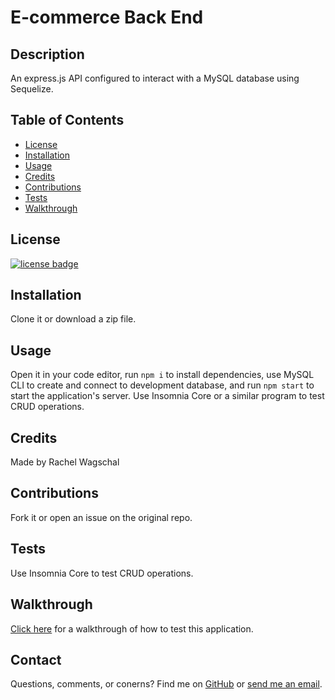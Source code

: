 # E-commerce Back End

## Description

An express.js API configured to interact with a MySQL database using Sequelize.

## Table of Contents

* [License](#license)
* [Installation](#installation)
* [Usage](#usage)
* [Credits](#credits)
* [Contributions](#contributions)
* [Tests](#tests)
* [Walkthrough](#walkthrough)


## License
    
[![license badge](https://img.shields.io/static/v1?label=license&message=MIT&color=important)](https://opensource.org/licenses/MIT)

## Installation

Clone it or download a zip file.

## Usage

Open it in your code editor, run `npm i` to install dependencies, use MySQL CLI to create and connect to development database, and run `npm start` to start the application's server. Use Insomnia Core or a similar program to test CRUD operations.

## Credits

Made by Rachel Wagschal

## Contributions

Fork it or open an issue on the original repo.

## Tests

Use Insomnia Core to test CRUD operations.

## Walkthrough

[Click here](https://youtu.be/LXC9tme4Cf4) for a walkthrough of how to test this application.

## Contact

Questions, comments, or conerns? Find me on [GitHub](https://github.com/rawagschal/) or [send me an email](mailto:rawagschal@gmail.com).

